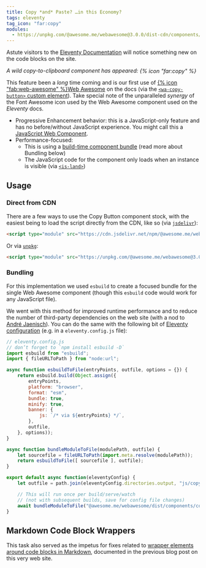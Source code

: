 ```yaml
---
title: Copy *and* Paste? …in this Economy?
tags: eleventy
tag_icon: "far:copy"
modules:
  - https://unpkg.com/@awesome.me/webawesome@3.0.0/dist-cdn/components/copy-button/copy-button.js
---
```

Astute visitors to the [Eleventy Documentation](https://www.11ty.dev/) will notice something new on the code blocks on the site.

<style>
#demo-fa-copy-button {
	wa-copy-button { line-height: 1; vertical-align: text-bottom; }
	wa-copy-button::part(button) { padding: 0; }
	wa-copy-button::part(copy-icon),
	wa-copy-button::part(success-icon),
	wa-copy-button::part(error-icon) { font-size: 1.3125em;  }
}
</style>
<div id="demo-fa-copy-button"><p><em>A wild copy-to-clipboard component has appeared: <wa-copy-button tooltip-placement="right" value="Unparalleled synergy">{% icon "far:copy" %}</wa-copy-button></em></p></div>

This feature been a _long_ time coming and is our first use of [{% icon "fab:web-awesome" %}Web Awesome](https://webawesome.com/) on the docs (via the [`<wa-copy-button>` custom element](https://webawesome.com/docs/components/copy-button/)). Take special note of the unparalleled _synergy_ of the Font Awesome icon used by the Web Awesome component used on the _Eleventy_ docs.

- Progressive Enhancement behavior: this is a JavaScript-only feature and has no before/without JavaScript experience. You might call this a [JavaScript Web Component](/web/a-taxonomy-of-web-component-types/#javascript-web-components).
- Performance-focused:
	- This is using a [build-time component bundle](https://github.com/11ty/11ty-website/blob/afd92d6f44332323eda33a9380d5e3979074b497/eleventy.config.js#L479) (read more about Bundling below)
	- The JavaScript code for the component only loads when an instance is visible (via [`<is-land>`](https://www.11ty.dev/docs/plugins/is-land/))

## Usage

### Direct from CDN

There are a few ways to use the Copy Button component stock, with the easiest being to load the script directly from the CDN, like so (via [`jsdelivr`](https://www.jsdelivr.com/)):

```html
<script type="module" src="https://cdn.jsdelivr.net/npm/@awesome.me/webawesome@3.0.0/dist-cdn/components/copy-button/copy-button.js"></script>
```

Or via [`unpkg`](https://www.jsdelivr.com/):

```html
<script type="module" src="https://unpkg.com/@awesome.me/webawesome@3.0.0/dist-cdn/components/copy-button/copy-button.js"></script>
```

### Bundling

For this implementation we used `esbuild` to create a focused bundle for the single Web Awesome component (though this `esbuild` code would work for any JavaScript file).

We went with this method for improved runtime performance and to reduce the number of third-party dependencies on the web site (with a nod to [André Jaenisch](https://jaenis.ch/!)). You can do the same with the following bit of [Eleventy configuration](https://www.11ty.dev/docs/config/) (e.g. in a `eleventy.config.js` file):

```js
// eleventy.config.js
// don’t forget to `npm install esbuild -D`
import esbuild from "esbuild";
import { fileURLToPath } from "node:url";

async function esbuildToFile(entryPoints, outfile, options = {}) {
	return esbuild.build(Object.assign({
		entryPoints,
		platform: "browser",
		format: "esm",
		bundle: true,
		minify: true,
		banner: {
			js: `/* via ${entryPoints} */`,
		},
		outfile,
	}, options));
}

async function bundleModuleToFile(modulePath, outfile) {
	let sourcefile = fileURLToPath(import.meta.resolve(modulePath));
	return esbuildToFile([ sourcefile ], outfile);
}

export default async function(eleventyConfig) {
	let outfile = path.join(eleventyConfig.directories.output, "js/copy-button.js");

	// This will run once per build/serve/watch
	// (not with subsequent builds, save for config file changes)
	await bundleModuleToFile("@awesome.me/webawesome/dist/components/copy-button/copy-button.js", outfile);
}
```

## Markdown Code Block Wrappers

This task also served as the impetus for fixes related to [wrapper elements around code blocks in Markdown](/web/markdown-code-wrapper/), documented in the previous blog post on this very web site.